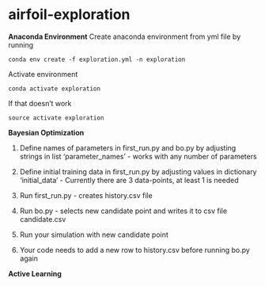 # airfoil-exploration


**Anaconda Environment**
Create anaconda environment from yml file by running
```
conda env create -f exploration.yml -n exploration
```
Activate environment
```
conda activate exploration
```
If that doesn’t work
```
source activate exploration
```
**Bayesian Optimization**
1. Define names of parameters in first_run.py and bo.py by adjusting strings in list ‘parameter_names’ - works with any number of parameters

2. Define initial training data in first_run.py by adjusting values in dictionary ‘initial_data’ - Currently there are 3 data-points, at least 1 is needed
3. Run first_run.py - creates history.csv file
4. Run bo.py - selects new candidate point and writes it to csv file candidate.csv
5. Run your simulation with new candidate point
6. Your code needs to add a new row to history.csv before running bo.py again

**Active Learning**
